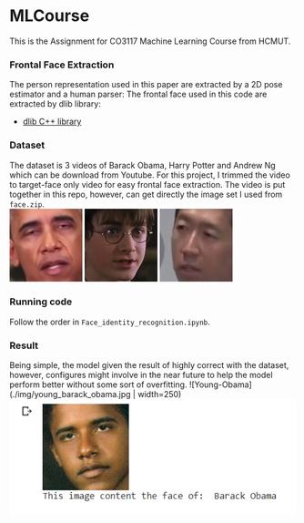# MLCourse
This is the Assignment for CO3117 Machine Learning Course from HCMUT.

### Frontal Face Extraction
The person representation used in this paper are extracted by a 2D pose estimator and a human parser:
The frontal face used in this code are extracted by dlib library:
* [dlib C++ library](https://github.com/davisking/dlib)

### Dataset
The dataset is 3 videos of Barack Obama, Harry Potter and Andrew Ng which can be download from Youtube. For this project, I trimmed the video to target-face only video for easy frontal face extraction. The video is put together in this repo, however, can get directly the image set I used from ```face.zip```. <br>
![Obama](./img/191.jpg) ![Andrew](./img/192.jpg) ![Harry](./img/193.jpg) 

### Running code
Follow the order in ```Face_identity_recognition.ipynb```.

### Result
Being simple, the model given the result of highly correct with the dataset, however, configures might involve in the near future to help the model perform better without some sort of overfitting.
![Young-Obama](./img/young_barack_obama.jpg | width=250) <br>
![Prediction](./img/predict.png)
<!---
### Todo list
- [x] Code of testing the first stage.
- [x] Data preparation code.
- [x] Code of training the first stage.
- [x] Shape context matching and warping.
- [x] Code of testing the second stage.
- [x] Code of training the second stage.
-->
